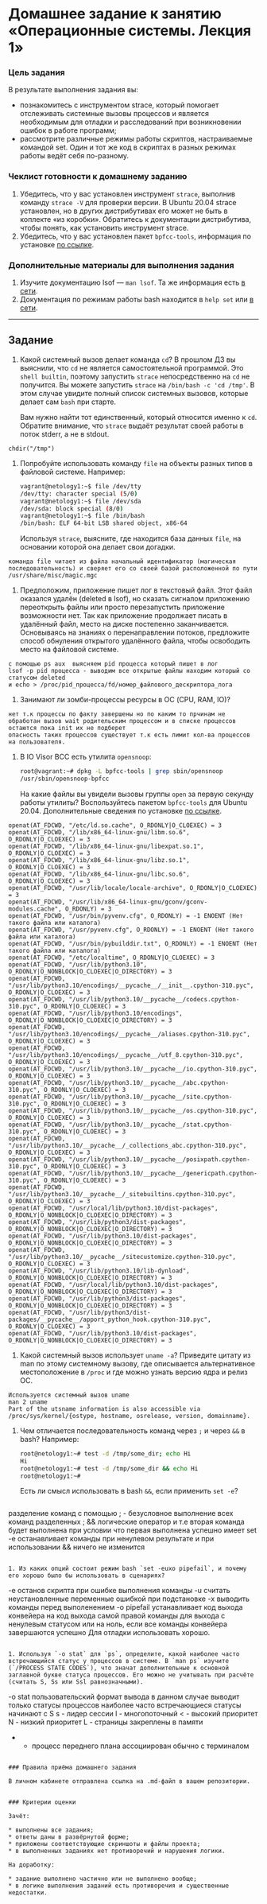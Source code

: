 # Домашнее задание к занятию «Операционные системы. Лекция 1»

### Цель задания

В результате выполнения задания вы:

* познакомитесь с инструментом strace, который помогает отслеживать системные вызовы процессов и является необходимым для отладки и расследований при возникновении ошибок в работе программ;
* рассмотрите различные режимы работы скриптов, настраиваемые командой set. Один и тот же код в скриптах в разных режимах работы ведёт себя по-разному.

### Чеклист готовности к домашнему заданию

1. Убедитесь, что у вас установлен инструмент `strace`, выполнив команду `strace -V` для проверки версии. В Ubuntu 20.04 strace установлен, но в других дистрибутивах его может не быть в коплекте «из коробки». Обратитесь к документации дистрибутива, чтобы понять, как установить инструмент strace.
2. Убедитесь, что у вас установлен пакет `bpfcc-tools`, информация по установке [по ссылке](https://github.com/iovisor/bcc/blob/master/INSTALL.md).

### Дополнительные материалы для выполнения задания

1. Изучите документацию lsof — `man lsof`. Та же информация есть [в сети](https://linux.die.net/man/8/lsof).
2. Документация по режимам работы bash находится в `help set` или [в сети](https://www.gnu.org/software/bash/manual/html_node/The-Set-Builtin.html).

------

## Задание

1. Какой системный вызов делает команда `cd`? 
    В прошлом ДЗ вы выяснили, что `cd` не является самостоятельной  программой. Это `shell builtin`, поэтому запустить `strace` непосредственно на `cd` не получится. Вы можете запустить `strace` на `/bin/bash -c 'cd /tmp'`. В этом случае увидите полный список системных вызовов, которые делает сам `bash` при старте. 

    Вам нужно найти тот единственный, который относится именно к `cd`. Обратите внимание, что `strace` выдаёт результат своей работы в поток stderr, а не в stdout.

```
chdir("/tmp") 
```

1. Попробуйте использовать команду `file` на объекты разных типов в файловой системе. Например:

    ```bash
    vagrant@netology1:~$ file /dev/tty
    /dev/tty: character special (5/0)
    vagrant@netology1:~$ file /dev/sda
    /dev/sda: block special (8/0)
    vagrant@netology1:~$ file /bin/bash
    /bin/bash: ELF 64-bit LSB shared object, x86-64
    ```
    
    Используя `strace`, выясните, где находится база данных `file`, на основании которой она делает свои догадки.
```
команда file читает из файла начальный идентификатор (магическая последовательность) и сверяет его со своей базой расположенной по пути
/usr/share/misc/magic.mgc
```

1. Предположим, приложение пишет лог в текстовый файл. Этот файл оказался удалён (deleted в lsof), но сказать сигналом приложению переоткрыть файлы или просто перезапустить приложение возможности нет. Так как приложение продолжает писать в удалённый файл, место на диске постепенно заканчивается. Основываясь на знаниях о перенаправлении потоков, предложите способ обнуления открытого удалённого файла, чтобы освободить место на файловой системе.
```
с помощью ps aux  выясняем pid процесса который пишет в лог
lsof -p pid процесса - выводим все открытые файлы находим который со статусом deleted
и echo > /proc/pid_процесса/fd/номер_файлового_дескриптора_лога
```
1. Занимают ли зомби-процессы ресурсы в ОС (CPU, RAM, IO)?
```
нет т.к процессы по факту завершены но по каким то прчинам не обработан вызов wait родительским процессом и в списке процессов остаются пока init их не подберет
опасность таких процессов существует т.к есть лимит кол-ва процессов на пользователя.
```
1. В IO Visor BCC есть утилита `opensnoop`:

    ```bash
    root@vagrant:~# dpkg -L bpfcc-tools | grep sbin/opensnoop
    /usr/sbin/opensnoop-bpfcc
    ```
    
    На какие файлы вы увидели вызовы группы `open` за первую секунду работы утилиты? Воспользуйтесь пакетом `bpfcc-tools` для Ubuntu 20.04. Дополнительные сведения по установке [по ссылке](https://github.com/iovisor/bcc/blob/master/INSTALL.md).
```
openat(AT_FDCWD, "/etc/ld.so.cache", O_RDONLY|O_CLOEXEC) = 3
openat(AT_FDCWD, "/lib/x86_64-linux-gnu/libm.so.6", O_RDONLY|O_CLOEXEC) = 3
openat(AT_FDCWD, "/lib/x86_64-linux-gnu/libexpat.so.1", O_RDONLY|O_CLOEXEC) = 3
openat(AT_FDCWD, "/lib/x86_64-linux-gnu/libz.so.1", O_RDONLY|O_CLOEXEC) = 3
openat(AT_FDCWD, "/lib/x86_64-linux-gnu/libc.so.6", O_RDONLY|O_CLOEXEC) = 3
openat(AT_FDCWD, "/usr/lib/locale/locale-archive", O_RDONLY|O_CLOEXEC) = 3
openat(AT_FDCWD, "/usr/lib/x86_64-linux-gnu/gconv/gconv-modules.cache", O_RDONLY) = 3
openat(AT_FDCWD, "/usr/bin/pyvenv.cfg", O_RDONLY) = -1 ENOENT (Нет такого файла или каталога)
openat(AT_FDCWD, "/usr/pyvenv.cfg", O_RDONLY) = -1 ENOENT (Нет такого файла или каталога)
openat(AT_FDCWD, "/usr/bin/pybuilddir.txt", O_RDONLY) = -1 ENOENT (Нет такого файла или каталога)
openat(AT_FDCWD, "/etc/localtime", O_RDONLY|O_CLOEXEC) = 3
openat(AT_FDCWD, "/usr/lib/python3.10", O_RDONLY|O_NONBLOCK|O_CLOEXEC|O_DIRECTORY) = 3
openat(AT_FDCWD, "/usr/lib/python3.10/encodings/__pycache__/__init__.cpython-310.pyc", O_RDONLY|O_CLOEXEC) = 3
openat(AT_FDCWD, "/usr/lib/python3.10/__pycache__/codecs.cpython-310.pyc", O_RDONLY|O_CLOEXEC) = 3
openat(AT_FDCWD, "/usr/lib/python3.10/encodings", O_RDONLY|O_NONBLOCK|O_CLOEXEC|O_DIRECTORY) = 3
openat(AT_FDCWD, "/usr/lib/python3.10/encodings/__pycache__/aliases.cpython-310.pyc", O_RDONLY|O_CLOEXEC) = 3
openat(AT_FDCWD, "/usr/lib/python3.10/encodings/__pycache__/utf_8.cpython-310.pyc", O_RDONLY|O_CLOEXEC) = 3
openat(AT_FDCWD, "/usr/lib/python3.10/__pycache__/io.cpython-310.pyc", O_RDONLY|O_CLOEXEC) = 3
openat(AT_FDCWD, "/usr/lib/python3.10/__pycache__/abc.cpython-310.pyc", O_RDONLY|O_CLOEXEC) = 3
openat(AT_FDCWD, "/usr/lib/python3.10/__pycache__/site.cpython-310.pyc", O_RDONLY|O_CLOEXEC) = 3
openat(AT_FDCWD, "/usr/lib/python3.10/__pycache__/os.cpython-310.pyc", O_RDONLY|O_CLOEXEC) = 3
openat(AT_FDCWD, "/usr/lib/python3.10/__pycache__/stat.cpython-310.pyc", O_RDONLY|O_CLOEXEC) = 3
openat(AT_FDCWD, "/usr/lib/python3.10/__pycache__/_collections_abc.cpython-310.pyc", O_RDONLY|O_CLOEXEC) = 3
openat(AT_FDCWD, "/usr/lib/python3.10/__pycache__/posixpath.cpython-310.pyc", O_RDONLY|O_CLOEXEC) = 3
openat(AT_FDCWD, "/usr/lib/python3.10/__pycache__/genericpath.cpython-310.pyc", O_RDONLY|O_CLOEXEC) = 3
openat(AT_FDCWD, "/usr/lib/python3.10/__pycache__/_sitebuiltins.cpython-310.pyc", O_RDONLY|O_CLOEXEC) = 3
openat(AT_FDCWD, "/usr/local/lib/python3.10/dist-packages", O_RDONLY|O_NONBLOCK|O_CLOEXEC|O_DIRECTORY) = 3
openat(AT_FDCWD, "/usr/lib/python3/dist-packages", O_RDONLY|O_NONBLOCK|O_CLOEXEC|O_DIRECTORY) = 3
openat(AT_FDCWD, "/usr/lib/python3.10/dist-packages", O_RDONLY|O_NONBLOCK|O_CLOEXEC|O_DIRECTORY) = 3
openat(AT_FDCWD, "/usr/lib/python3.10/__pycache__/sitecustomize.cpython-310.pyc", O_RDONLY|O_CLOEXEC) = 3
openat(AT_FDCWD, "/usr/lib/python3.10/lib-dynload", O_RDONLY|O_NONBLOCK|O_CLOEXEC|O_DIRECTORY) = 3
openat(AT_FDCWD, "/usr/local/lib/python3.10/dist-packages", O_RDONLY|O_NONBLOCK|O_CLOEXEC|O_DIRECTORY) = 3
openat(AT_FDCWD, "/usr/lib/python3/dist-packages", O_RDONLY|O_NONBLOCK|O_CLOEXEC|O_DIRECTORY) = 3
openat(AT_FDCWD, "/usr/lib/python3/dist-packages/__pycache__/apport_python_hook.cpython-310.pyc", O_RDONLY|O_CLOEXEC) = 3
openat(AT_FDCWD, "/usr/lib/python3.10/dist-packages", O_RDONLY|O_NONBLOCK|O_CLOEXEC|O_DIRECTORY) = 3
```


1. Какой системный вызов использует `uname -a`? Приведите цитату из man по этому системному вызову, где описывается альтернативное местоположение в `/proc` и где можно узнать версию ядра и релиз ОС.
```
Используется системный вызов uname 
man 2 uname
Part of the utsname information is also accessible via /proc/sys/kernel/{ostype, hostname, osrelease, version, domainname}.
```
1. Чем отличается последовательность команд через `;` и через `&&` в bash? Например:

    ```bash
    root@netology1:~# test -d /tmp/some_dir; echo Hi
    Hi
    root@netology1:~# test -d /tmp/some_dir && echo Hi
    root@netology1:~#
    ```
    
    Есть ли смысл использовать в bash `&&`, если применить `set -e`?
```
```
разделение команд с помощью ; - безусловное выполнение всех команд разделенных ;
&& логические оператор и т.е вторая команда будет выполнена при условии что первая выполнена успешно
имеет
set -e останавливает команды при ненулевом результате и при использовании && ничего не изменится
```

1. Из каких опций состоит режим bash `set -euxo pipefail`, и почему его хорошо было бы использовать в сценариях?
```
-e останов скрипта при ошибке выполнения команды
-u cчитать неустановленные переменные ошибкой при подстановке
-x выводить команды перед выполенением
-o pipefail устанавливает код выхода конвейера на код выхода самой правой команды для выхода с ненулевым статусом или на ноль, если все команды конвейера завершаются успешно
Для отладки использовать хорошо.
```

1. Используя `-o stat` для `ps`, определите, какой наиболее часто встречающийся статус у процессов в системе. В `man ps` изучите (`/PROCESS STATE CODES`), что значат дополнительные к основной заглавной букве статуса процессов. Его можно не учитывать при расчёте (считать S, Ss или Ssl равнозначными).
```
-o stat пользовательский формат вывода в данном случае выводит только статусы процессов наиболее часто встречающиеся статусы начинают с S
s - лидер сессии
l - многопоточный
< - высокий приоритет
N - низкий приоритет
L - страницы закреплены в памяти
+ - процесс переднего плана ассоциирован обычно с терминалом


```

### Правила приёма домашнего задания

В личном кабинете отправлена ссылка на .md-файл в вашем репозитории.


### Критерии оценки

Зачёт:

* выполнены все задания;
* ответы даны в развёрнутой форме;
* приложены соответствующие скриншоты и файлы проекта;
* в выполненных заданиях нет противоречий и нарушения логики.

На доработку:

* задание выполнено частично или не выполнено вообще;
* в логике выполнения заданий есть противоречия и существенные недостатки.  
